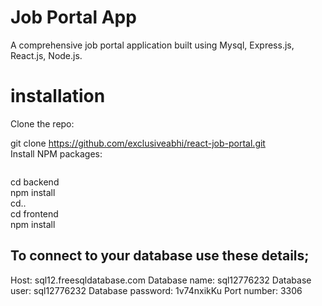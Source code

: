 # Job Portal App 
A comprehensive job portal application built using Mysql, Express.js, React.js, Node.js.

# installation  
Clone the repo:  

git clone https://github.com/exclusiveabhi/react-job-portal.git  
Install NPM packages:  

```cd react-job-portal
```  
cd backend  
npm install  
cd..  
cd frontend  
npm install  


## To connect to your database use these details;
Host: sql12.freesqldatabase.com
Database name: sql12776232
Database user: sql12776232
Database password: 1v74nxikKu
Port number: 3306



